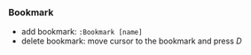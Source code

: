 ### Bookmark

* add bookmark: <code>:Bookmark [name]</code>
* delete bookmark: move cursor to the bookmark and press *D*

